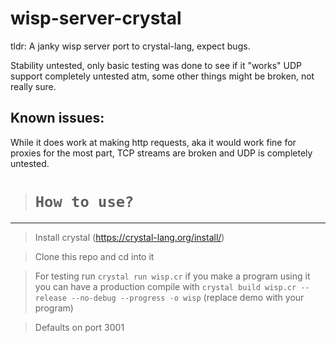 # wisp-server-crystal
tldr: A janky wisp server port to crystal-lang, expect bugs.

Stability untested, only basic testing was done to see if it "works"
UDP support completely untested atm, some other things might be broken, not really sure.

## Known issues:

While it does work at making http requests, aka it would work fine for proxies for the most part, TCP streams are broken and UDP is completely untested.
  
> # `How to use?`

-------------------------------------------------------------------------------

> Install crystal (https://crystal-lang.org/install/)

> Clone this repo and cd into it

> For testing run `crystal run wisp.cr` if you make a program using it you can have a production compile with `crystal build wisp.cr --release --no-debug --progress -o wisp` (replace demo with your program)

> Defaults on port 3001
